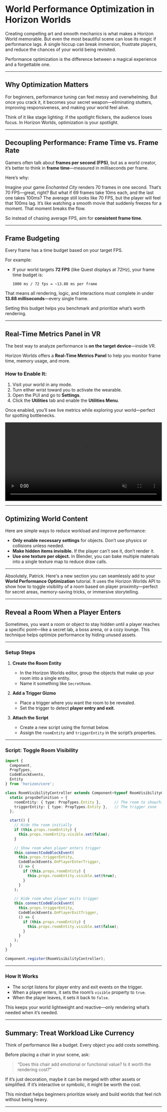 # World Performance Optimization in Horizon Worlds

Creating compelling art and smooth mechanics is what makes a Horizon World memorable. But even the most beautiful scene can lose its magic if performance lags. A single hiccup can break immersion, frustrate players, and reduce the chances of your world being revisited.

Performance optimization is the difference between a magical experience and a forgettable one.

---

## Why Optimization Matters

For beginners, performance tuning can feel messy and overwhelming. But once you crack it, it becomes your secret weapon—eliminating stutters, improving responsiveness, and making your world feel alive.

Think of it like stage lighting: if the spotlight flickers, the audience loses focus. In Horizon Worlds, optimization is your spotlight.

---

## Decoupling Performance: Frame Time vs. Frame Rate

Gamers often talk about **frames per second (FPS)**, but as a world creator, it’s better to think in **frame time**—measured in milliseconds per frame.

Here’s why:

Imagine your game *Enchanted City* renders 70 frames in one second. That’s 70 FPS—great, right? But what if 69 frames take 10ms each, and the last one takes 100ms? The average still looks like 70 FPS, but the player will feel that 100ms lag. It’s like watching a smooth movie that suddenly freezes for a moment. That moment breaks the flow.

So instead of chasing average FPS, aim for **consistent frame time**.

---

## Frame Budgeting

Every frame has a time budget based on your target FPS.

For example:
- If your world targets **72 FPS** (like Quest displays at 72Hz), your frame time budget is:
  
  ```
  1000 ms / 72 fps = ~13.88 ms per frame
  ```

That means all rendering, logic, and interactions must complete in under **13.88 milliseconds**—every single frame.

Setting this budget helps you benchmark and prioritize what’s worth rendering.

---

## Real-Time Metrics Panel in VR

The best way to analyze performance is **on the target device**—inside VR.

Horizon Worlds offers a **Real-Time Metrics Panel** to help you monitor frame time, memory usage, and more.

### How to Enable It:
1. Visit your world in any mode.
2. Turn either wrist toward you to activate the wearable.
3. Open the PUI and go to **Settings**.
4. Click the **Utilities** tab and enable the **Utilities Menu**.

Once enabled, you’ll see live metrics while exploring your world—perfect for spotting bottlenecks.

<video src="https://raw.githubusercontent.com/PatMekury/worlds-documentation/main/docs/performance/assets/performance.mp4" autoplay muted loop playsinline width="100%">
  Your browser does not support the video tag.
</video>

---

## Optimizing World Content

Here are simple ways to reduce workload and improve performance:

- **Only enable necessary settings** for objects. Don’t use physics or collisions unless needed.
- **Make hidden items invisible.** If the player can’t see it, don’t render it.
- **Use one texture per object.** In Blender, you can bake multiple materials into a single texture map to reduce draw calls.

---

Absolutely, Patrick. Here's a new section you can seamlessly add to your **World Performance Optimization** tutorial. It uses the Horizon Worlds API to show how to toggle visibility of a room based on player proximity—perfect for secret areas, memory-saving tricks, or immersive storytelling.

---

## Reveal a Room When a Player Enters

Sometimes, you want a room or object to stay hidden until a player reaches a specific point—like a secret lab, a boss arena, or a cozy lounge. This technique helps optimize performance by hiding unused assets.

---

### Setup Steps

1. **Create the Room Entity**
   - In the Horizon Worlds editor, group the objects that make up your room into a single entity.
   - Name it something like `SecretRoom`.

2. **Add a Trigger Gizmo**
   - Place a trigger where you want the room to be revealed.
   - Set the trigger to detect **player entry and exit**.

3. **Attach the Script**
   - Create a new script using the format below.
   - Assign the `roomEntity` and `triggerEntity` in the script’s properties.

---

### Script: Toggle Room Visibility

```typescript
import {
  Component,
  PropTypes,
  CodeBlockEvents,
  Entity
} from 'horizon/core';

class RoomVisibilityController extends Component<typeof RoomVisibilityController> {
  static propsDefinition = {
    roomEntity: { type: PropTypes.Entity },      // The room to show/hide
    triggerEntity: { type: PropTypes.Entity },   // The trigger zone
  };

  start() {
    // Hide the room initially
    if (this.props.roomEntity) {
      this.props.roomEntity.visible.set(false);
    }

    // Show room when player enters trigger
    this.connectCodeBlockEvent(
      this.props.triggerEntity,
      CodeBlockEvents.OnPlayerEnterTrigger,
      () => {
        if (this.props.roomEntity) {
          this.props.roomEntity.visible.set(true);
        }
      }
    );

    // Hide room when player exits trigger
    this.connectCodeBlockEvent(
      this.props.triggerEntity,
      CodeBlockEvents.OnPlayerExitTrigger,
      () => {
        if (this.props.roomEntity) {
          this.props.roomEntity.visible.set(false);
        }
      }
    );
  }
}

Component.register(RoomVisibilityController);
```

---

### How It Works

- The script listens for player entry and exit events on the trigger.
- When a player enters, it sets the room’s `visible` property to `true`.
- When the player leaves, it sets it back to `false`.

This keeps your world lightweight and reactive—only rendering what’s needed when it’s needed.

---

## Summary: Treat Workload Like Currency

Think of performance like a budget. Every object you add costs something.

Before placing a chair in your scene, ask:
> “Does this chair add emotional or functional value? Is it worth the rendering cost?”

If it’s just decoration, maybe it can be merged with other assets or simplified. If it’s interactive or symbolic, it might be worth the cost.

This mindset helps beginners prioritize wisely and build worlds that feel rich without being heavy.

---



